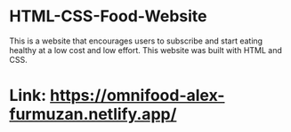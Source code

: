 # HTML-CSS-Food-Website
 This is a website that encourages users to subscribe and start eating healthy at a low cost and low effort. This website was built with HTML and CSS.
# Link: https://omnifood-alex-furmuzan.netlify.app/

